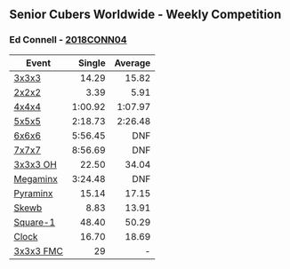 ## Senior Cubers Worldwide - Weekly Competition
### Ed Connell - [2018CONN04](https://www.worldcubeassociation.org/persons/2018CONN04)

| Event | Single | Average |
| -- | --: | --: |
| [3x3x3](ed_connell/333.md) | 14.29 | 15.82 |
| [2x2x2](ed_connell/222.md) | 3.39 | 5.91 |
| [4x4x4](ed_connell/444.md) | 1:00.92 | 1:07.97 |
| [5x5x5](ed_connell/555.md) | 2:18.73 | 2:26.48 |
| [6x6x6](ed_connell/666.md) | 5:56.45 | DNF |
| [7x7x7](ed_connell/777.md) | 8:56.69 | DNF |
| [3x3x3 OH](ed_connell/333oh.md) | 22.50 | 34.04 |
| [Megaminx](ed_connell/minx.md) | 3:24.48 | DNF |
| [Pyraminx](ed_connell/pyram.md) | 15.14 | 17.15 |
| [Skewb](ed_connell/skewb.md) | 8.83 | 13.91 |
| [Square-1](ed_connell/sq1.md) | 48.40 | 50.29 |
| [Clock](ed_connell/clock.md) | 16.70 | 18.69 |
| [3x3x3 FMC](ed_connell/333fm.md) | 29 | - |

<!-- Global site tag (gtag.js) - Google Analytics -->
<script async src="https://www.googletagmanager.com/gtag/js?id=UA-86348435-3"></script>
<script>window.dataLayer = window.dataLayer || []; function gtag() {dataLayer.push(arguments);} gtag('js', new Date()); gtag('config', 'UA-86348435-3');</script>
